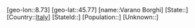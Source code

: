 ﻿---
location: [45.77,8.73]
type: City
tags:
- geo/City


SpocWebEntityId: 35204
isDeleted: false
confidential: public

---
[geo-lon::8.73]
[geo-lat::45.77]
[name::Varano Borghi]
[State::]
[Country::[Italy](geo/Continent/Europe/Italy.md)]
[StateId::]
[Population::]
[Unknown::]

